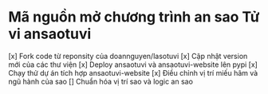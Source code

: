 Mã nguồn mở chương trình an sao Tử vi ansaotuvi
===========================================

[x] Fork code từ reponsity của doannguyen/lasotuvi
[x] Cập nhật version mới của các thư viện
[x] Deploy ansaotuvi và ansaotuvi-website lên pypi
[x] Chạy thử dự án tích hợp ansaotuvi-website
[x] Điều chỉnh vị trí miếu hãm và ngũ hành của sao
[] Chuẩn hóa vị trí sao và logic an sao